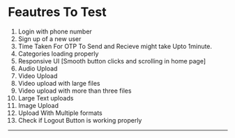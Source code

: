 # Feautres To Test
1. Login with phone number
2. Sign up of a new user
3. Time Taken For OTP To Send and Recieve might take Upto 1minute.
4. Categories loading properly 
5. Responsive UI [Smooth button clicks and scrolling in home page]
6. Audio Upload
7. Video Upload
8. Video upload with large files
9. Video upload with more than three files
10. Large Text uploads
11. Image Upload
12. Upload With Multiple formats
13. Check if Logout Button is working properly
 ---
